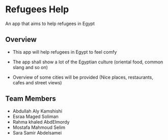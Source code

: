 # Refugees Help

An app that aims to help refugees in Egypt

## Overview

- This app will help refugees in Egypt to feel comfy

- The app shall show a lot of the Egyptian culture (oriental food, common slang and so on)

- Overview of some cities will be provided (Nice places, restaurants, cafes and street views)

## Team Members

- Abdullah Aly Kamshishi
- Esraa Maged Soliman
- Rahma khaled AbdElmordy
- Mostafa Mahmoud Selim
- Sara Samir Abdelsamei 


